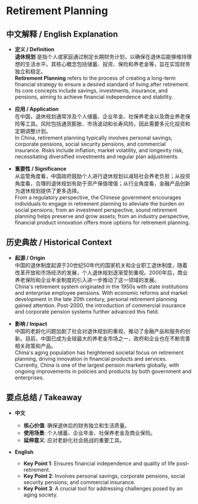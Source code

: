 # Retirement Planning

## 中文解释 / English Explanation

* **定义 / Definition**  
  **退休规划** 是指个人或家庭通过制定长期财务计划，以确保在退休后能够维持理想的生活水平。其核心概念包括储蓄、投资、保险和养老金等，旨在实现财务独立和稳定。  
  **Retirement Planning** refers to the process of creating a long-term financial strategy to ensure a desired standard of living after retirement. Its core concepts include savings, investments, insurance, and pensions, aiming to achieve financial independence and stability.

* **应用 / Application**  
  在中国，退休规划通常涉及个人储蓄、企业年金、社保养老金以及商业养老保险等工具。风险包括通货膨胀、市场波动和长寿风险，因此需要多元化投资和定期调整计划。  
  In China, retirement planning typically involves personal savings, corporate pensions, social security pensions, and commercial insurance. Risks include inflation, market volatility, and longevity risk, necessitating diversified investments and regular plan adjustments.

* **重要性 / Significance**  
  从监管角度看，中国政府鼓励个人进行退休规划以减轻社会养老负担；从投资角度看，合理的退休规划有助于资产保值增值；从行业角度看，金融产品创新为退休规划提供了更多选择。  
  From a regulatory perspective, the Chinese government encourages individuals to engage in retirement planning to alleviate the burden on social pensions; from an investment perspective, sound retirement planning helps preserve and grow assets; from an industry perspective, financial product innovation offers more options for retirement planning.

## 历史典故 / Historical Context

* **起源 / Origin**  
  中国的退休制度起源于20世纪50年代的国家机关和企业职工退休制度，随着改革开放和市场经济的发展，个人退休规划逐渐受到重视。2000年后，商业养老保险和企业年金制度的引入进一步推动了这一领域的发展。  
  China's retirement system originated in the 1950s with state institutions and enterprise employee pensions. With economic reforms and market development in the late 20th century, personal retirement planning gained attention. Post-2000, the introduction of commercial insurance and corporate pension systems further advanced this field.

* **影响 / Impact**  
  中国的老龄化问题加剧了社会对退休规划的重视，推动了金融产品和服务的创新。目前，中国已成为全球最大的养老金市场之一，政府和企业也在不断完善相关政策和产品。  
  China's aging population has heightened societal focus on retirement planning, driving innovation in financial products and services. Currently, China is one of the largest pension markets globally, with ongoing improvements in policies and products by both government and enterprises.

## 要点总结 / Takeaway

* **中文**  
  - **核心价值**: 确保退休后的财务独立和生活质量。
  - **使用场景**: 个人储蓄、企业年金、社保养老金及商业保险。
  - **延伸意义**: 应对老龄化社会挑战的重要工具。

* **English**  
  - **Key Point 1**: Ensures financial independence and quality of life post-retirement.
  - **Key Point 2**: Involves personal savings, corporate pensions, social security pensions, and commercial insurance.
  - **Key Point 3**: A crucial tool for addressing challenges posed by an aging society.